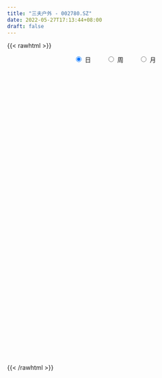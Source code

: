 ```yaml
---
title: "三夫户外 - 002780.SZ"
date: 2022-05-27T17:13:44+08:00
draft: false
---
```

{{< rawhtml >}}
    <div style="text-align: center">
        <label style="padding: 1rem;"><input style="margin-right: .5rem" type="radio" name="period" value="D" checked onclick="period_change(this)">日</label>
        <label style="padding: 1rem;"><input style="margin-right: .5rem" type="radio" name="period" value="W" onclick="period_change(this)">周</label>
        <label style="padding: 1rem;"><input style="margin-right: .5rem" type="radio" name="period" value="M" onclick="period_change(this)">月</label>
    </div>
    <div id="chart" style="height: 700px;"></div> 
    <script type="text/javascript">
        const D_v = [9469.95,9799.55,11699.5,9084.31,17911.01,12041.1,13430.17,29632.9,13473.42,10932.84,16623.74,9015.92,32933.67,11351.5,12398.5,18726.4,11225.35,15704.42,19029.11,15638.75,9472.5,14998.2,24647.56,32161.83,16854.91,13383.85,12501.86,10781.95,11890.16,16850.75,29464.16,17040.68,9617.0,17819.6,11114.58,33837.2,19314.57,22670.4,14460.16,20540.55,13591.05,22588.36,13301.13,22530.55,17539.3,27494.61,20419.2,23878.01,19581.8,32737.07,27697.85,14313.64,15007.03,22601.45,33656.9,70595.87,95148.41,51316.96,49702.86,37641.48,30788.14,25912.65,17478.88,51324.69,36415.6,13389.21,32993.21,18368.3,47854.55,35213.43,68372.88,90959.68,51908.86,50299.72,38666.33,61300.03,37133.73,57716.43,32175.07,33689.6,31570.5,23565.35,31406.75,19272.36,37812.94,32500.33,31123.99,24169.5,21687.4,21222.62,24106.8,36447.9,23007.25,22983.73,24337.68,36252.35,18345.3,12760.2,9931.65,14476.0,25550.66,17736.0,35703.9,15835.23,14793.0,12726.63,9769.0,9875.6,13653.25,10540.45,16001.55,10115.76,15347.47,8232.0,19710.5,9560.55,14682.66,20027.45,15686.3,14656.92,14793.9,18549.33,15294.93,19392.55,54712.56,27180.6,17669.55,54189.82,30351.46,70970.49,34814.19,41166.73,30358.94,20706.9,23462.91,26050.33,19202.33,31108.74,13459.24,18421.66,29649.13,16364.05,22017.65,36071.05,33814.65,38272.0,23340.52,20423.53,19324.55,31055.57,19119.91,40104.44,46146.1,30608.9,35586.21,73468.57,79708.22,52204.94,103275.45,134556.79,61571.52,46334.3,45635.4,42305.15,58007.19,58767.9,82671.0,46665.69,44159.15,28297.48,22381.0,33058.73,26676.0,31786.15,58063.38,77644.16,37314.79,26100.55,30695.29,55347.61,19739.89,23084.3,18015.65,30055.42,22446.39,25522.41,24614.9,18289.72,43638.9,21995.7,36873.96,24065.52,14887.86,13034.29,13449.3,12108.0,20437.89,28060.17,18019.0,19134.33,19079.36,27405.06,29391.0,27650.31,21010.82,23400.97,17677.68,21881.2,31045.42,24480.05,21557.77,14173.0,56076.0,46841.47,24328.0,41574.99,27161.75,46874.63,58606.92,82225.76,99821.94,56864.38,47393.53,46346.48,52060.45,74138.39,69576.82,59027.87,68196.13,52849.25,37756.7,40074.05,39828.5,7182.96,64961.87,219621.84,249041.56,158543.69,107305.66,96158.54,158491.8,145969.75,100850.47,348897.63,345434.04,265754.13,203951.28,127569.7,122253.43,155078.71]
const D_histogram = [0.0,0.0031908832,0.0165035024,0.0194703294,0.0514906032,0.0667399163,0.0749932445,0.1082523492,0.1015875262,0.0898004772,0.102019558,0.0939506098,0.134001154,0.1482002946,0.1597922181,0.173883535,0.1724520014,0.1399132071,0.0682040024,0.0055415094,-0.0379676124,-0.0900787753,-0.0616815069,-0.0001255766,0.0483545047,0.0732237487,0.0601255929,0.0397342111,0.0438297362,0.0259443441,0.0002656015,-0.047459468,-0.0674639764,-0.0420879219,-0.0341749023,0.0205297774,0.0518702842,0.0782926154,0.0949633695,0.1159188542,0.1126701358,0.0654462483,0.0236184444,0.0294313106,0.0041058453,-0.0489909278,-0.1031974284,-0.1862933379,-0.2265563998,-0.2130949264,-0.2599919072,-0.2421138507,-0.2497536203,-0.2851812734,-0.2078833439,-0.0367060614,-0.0076679226,-0.0219995247,0.0330134832,0.0730098645,0.1089891541,0.1064927446,0.0835977195,-0.0104235311,-0.1070585702,-0.15726427,-0.1364498817,-0.1082776741,-0.000780755,0.0780498332,0.2450071579,0.3698216378,0.474237629,0.4648635579,0.391258086,0.2503660787,0.1309130522,0.0512827637,0.0044991232,-0.0454198955,-0.0939455733,-0.1382018382,-0.1982069704,-0.2242807373,-0.274434042,-0.3000492562,-0.3267649284,-0.3475578669,-0.3602036892,-0.3496665723,-0.3077616579,-0.3191670729,-0.3320285541,-0.349477102,-0.2838502076,-0.1632029637,-0.0740111902,-0.0281872888,0.013643616,0.0539387292,0.026580124,0.0303050406,0.0551626988,0.0478029555,0.0230795331,0.0008416887,-0.0129308276,-0.0149024004,-0.0329525874,-0.023044967,0.0109391587,0.0384240592,0.0379708087,0.0327072163,0.0163336782,0.0187066306,0.0339388429,0.0780531447,0.118634438,0.1335437507,0.1568034847,0.1837204006,0.1683419672,0.1683575872,0.22167155,0.2246815847,0.2229338014,0.2611834319,0.2785062564,0.3335001854,0.3006107941,0.2085713905,0.1233743379,0.0740925091,0.0076165516,-0.0093712119,-0.0435684498,-0.0828312159,-0.0962185301,-0.1116118248,-0.08189056,-0.0584489412,-0.0515260938,-0.0169117626,-0.0184092488,-0.0698620588,-0.1127551818,-0.1490540919,-0.168128301,-0.1571543554,-0.1543673131,-0.0907737365,-0.0317615424,0.0181671208,0.0667635965,0.1520305356,0.2299384031,0.2482096573,0.3239429808,0.2305965541,0.1320066857,0.0669065354,-0.0007461633,-0.0702796427,-0.0957052362,-0.1015065277,-0.1799878891,-0.2127073362,-0.2617691625,-0.2981220729,-0.3226477676,-0.3728390507,-0.3635221817,-0.3727261651,-0.2747821522,-0.2296979254,-0.1972488678,-0.1669508095,-0.1570776615,-0.1474024737,-0.1265354134,-0.1141370528,-0.0946729775,-0.1009409346,-0.0940606408,-0.0637693321,-0.0591758048,-0.0465443635,-0.0517671728,-0.0505581351,-0.0127188792,0.0276177578,0.052026006,0.0650525501,0.0618178255,0.0503340569,0.0379962837,0.0110053396,-0.0039966259,-0.0157940081,-0.0491790957,-0.0891273351,-0.081752338,-0.0666143381,-0.0395942502,0.000567049,0.0206931485,0.0546009612,0.0499343933,0.0512152714,0.0656126674,0.0675434871,0.0869324017,0.1007329373,0.0953996848,0.1164264857,0.1232515128,0.1358526883,0.1472749716,0.1997817385,0.208461259,0.1951223566,0.1261175992,0.1027718314,0.096270287,0.1036386608,0.0788728267,0.0184917998,-0.0981032583,-0.2244511802,-0.2693668152,-0.2921826091,-0.2597177143,-0.1515942109,0.0056480869,0.1586179003,0.2641532822,0.2929799788,0.2741009603,0.2467456907,0.2621743674,0.2123917651,0.2553259863,0.3312045116,0.410235796,0.3330028145,0.1974921868,0.1086890223,0.0529304987,0.0379167996]
const D_fast = [0.0,0.003988604,0.0214270988,0.0292615081,0.0741544328,0.1060887249,0.1330903643,0.1934125563,0.2121446149,0.2228076851,0.2605316554,0.2759503597,0.3495011923,0.4007504066,0.4522903846,0.5098525852,0.551534052,0.5539735595,0.4993153554,0.4380382398,0.3850372149,0.3104063582,0.3233832498,0.384907786,0.4454764934,0.4886516746,0.490584917,0.480127088,0.4951800472,0.4837807411,0.4581683989,0.3985784624,0.3617079599,0.3765620338,0.3759313279,0.435768452,0.4800765298,0.5260720149,0.5664836113,0.6164188096,0.6413376252,0.6104752998,0.5745521069,0.5877228008,0.5634237968,0.4980792918,0.418073434,0.2884041901,0.1915020282,0.15168977,0.0397948125,-0.0028555937,-0.0729337685,-0.1796567399,-0.1543296464,0.0076711208,0.034792279,0.0149607957,0.0782271744,0.1364760218,0.1997026,0.2238293766,0.2218337814,0.125206648,0.0018069663,-0.087714801,-0.1010128831,-0.099910094,0.0073916364,0.1057346829,0.333943797,0.5512136864,0.7741890848,0.8810309032,0.9052399528,0.8269394652,0.7402147017,0.6734051042,0.6277462445,0.5664722519,0.4944601808,0.4156534563,0.3060965816,0.2239526303,0.1051908152,0.0045632869,-0.1038436175,-0.2115260227,-0.3142227672,-0.3911022934,-0.4261377934,-0.5173349768,-0.6132035964,-0.7180214199,-0.7233570773,-0.6435105744,-0.5728215984,-0.5340445192,-0.4888027104,-0.4350229149,-0.4557364891,-0.4444353124,-0.4057869795,-0.4011959838,-0.4201495231,-0.4421769452,-0.4591821684,-0.4648793413,-0.4911676752,-0.4870212966,-0.4503023812,-0.4132114659,-0.4041720142,-0.4012588025,-0.413548921,-0.406499311,-0.382782388,-0.3191548,-0.2489148972,-0.2006196468,-0.1381590416,-0.0653120256,-0.0386049672,0.0035000496,0.1122318999,0.1714123307,0.2253979978,0.3289434863,0.4158928749,0.5542618503,0.5965251575,0.5566286015,0.5022751335,0.4715164319,0.4069446123,0.3876140458,0.3425246955,0.2825541254,0.2451121787,0.2018159278,0.2110645526,0.2198939361,0.2139352601,0.2443216505,0.2382218522,0.1693035275,0.098221609,0.0246591759,-0.0364471085,-0.0647617517,-0.1005665376,-0.0596663952,-0.0085945867,0.0458758568,0.1111632315,0.2344378045,0.3698302728,0.4501539414,0.6068730101,0.5711757219,0.5055875249,0.4572140085,0.389374769,0.3022713789,0.2529194763,0.2217415529,0.0982632192,0.0123669381,-0.1021371788,-0.2130206074,-0.318208244,-0.4616092898,-0.5431729663,-0.645558491,-0.6163100161,-0.6286502707,-0.64551343,-0.6569530741,-0.6863493415,-0.7135247721,-0.7242915651,-0.7404274677,-0.7446316368,-0.7761348275,-0.792769694,-0.7784207183,-0.7886211422,-0.7876257918,-0.8057903943,-0.8172208903,-0.7825613543,-0.7353202778,-0.6979055281,-0.6686158465,-0.6563961147,-0.6552963691,-0.6581350714,-0.6823746806,-0.6983758026,-0.7141216867,-0.7598015482,-0.8220316215,-0.8350947089,-0.8366102935,-0.8194887681,-0.7791857067,-0.75388632,-0.706328267,-0.6985112367,-0.6844265407,-0.6536259779,-0.6348092864,-0.5936872714,-0.5547035015,-0.5361868327,-0.4860534104,-0.4484155051,-0.4018511575,-0.3536101313,-0.2511579298,-0.1903630946,-0.1549214079,-0.1923967654,-0.1900495753,-0.1724835481,-0.139205509,-0.1442531365,-0.2000112134,-0.3411320861,-0.523592803,-0.6358501418,-0.731711588,-0.7641761218,-0.6939511711,-0.5352968516,-0.3426725631,-0.1710988606,-0.0690271694,-0.0193809478,0.0149502053,0.0959224739,0.0992378128,0.2060035306,0.3646831839,0.5462734172,0.5522911394,0.4661535583,0.4045226494,0.3619967505,0.3564622513]
const D_slow = [0.0,0.0007977208,0.0049235964,0.0097911787,0.0226638296,0.0393488086,0.0580971198,0.0851602071,0.1105570886,0.1330072079,0.1585120974,0.1819997499,0.2155000384,0.252550112,0.2924981665,0.3359690503,0.3790820506,0.4140603524,0.431111353,0.4324967303,0.4230048272,0.4004851334,0.3850647567,0.3850333626,0.3971219887,0.4154279259,0.4304593241,0.4403928769,0.451350311,0.457836397,0.4579027974,0.4460379304,0.4291719363,0.4186499558,0.4101062302,0.4152386746,0.4282062456,0.4477793995,0.4715202418,0.5004999554,0.5286674893,0.5450290514,0.5509336625,0.5582914902,0.5593179515,0.5470702196,0.5212708625,0.474697528,0.418058428,0.3647846964,0.2997867196,0.239258257,0.1768198519,0.1055245335,0.0535536975,0.0443771822,0.0424602015,0.0369603204,0.0452136912,0.0634661573,0.0907134458,0.117336632,0.1382360619,0.1356301791,0.1088655365,0.069549469,0.0354369986,0.0083675801,0.0081723914,0.0276848497,0.0889366391,0.1813920486,0.2999514558,0.4161673453,0.5139818668,0.5765733865,0.6093016495,0.6221223404,0.6232471213,0.6118921474,0.5884057541,0.5538552945,0.5043035519,0.4482333676,0.3796248571,0.3046125431,0.222921311,0.1360318442,0.0459809219,-0.0414357211,-0.1183761356,-0.1981679038,-0.2811750423,-0.3685443178,-0.4395068697,-0.4803076107,-0.4988104082,-0.5058572304,-0.5024463264,-0.4889616441,-0.4823166131,-0.474740353,-0.4609496783,-0.4489989394,-0.4432290561,-0.4430186339,-0.4462513408,-0.4499769409,-0.4582150878,-0.4639763295,-0.4612415399,-0.4516355251,-0.4421428229,-0.4339660188,-0.4298825993,-0.4252059416,-0.4167212309,-0.3972079447,-0.3675493352,-0.3341633975,-0.2949625263,-0.2490324262,-0.2069469344,-0.1648575376,-0.1094396501,-0.0532692539,0.0024641964,0.0677600544,0.1373866185,0.2207616649,0.2959143634,0.348057211,0.3789007955,0.3974239228,0.3993280607,0.3969852577,0.3860931453,0.3653853413,0.3413307088,0.3134277526,0.2929551126,0.2783428773,0.2654613539,0.2612334132,0.256631101,0.2391655863,0.2109767908,0.1737132679,0.1316811926,0.0923926037,0.0538007755,0.0311073413,0.0231669557,0.0277087359,0.0443996351,0.082407269,0.1398918697,0.2019442841,0.2829300293,0.3405791678,0.3735808392,0.3903074731,0.3901209322,0.3725510216,0.3486247125,0.3232480806,0.2782511083,0.2250742743,0.1596319837,0.0851014654,0.0044395235,-0.0887702391,-0.1796507846,-0.2728323259,-0.3415278639,-0.3989523453,-0.4482645622,-0.4900022646,-0.52927168,-0.5661222984,-0.5977561518,-0.626290415,-0.6499586593,-0.675193893,-0.6987090532,-0.7146513862,-0.7294453374,-0.7410814283,-0.7540232215,-0.7666627552,-0.769842475,-0.7629380356,-0.7499315341,-0.7336683966,-0.7182139402,-0.705630426,-0.6961313551,-0.6933800202,-0.6943791767,-0.6983276787,-0.7106224526,-0.7329042864,-0.7533423709,-0.7699959554,-0.7798945179,-0.7797527557,-0.7745794686,-0.7609292283,-0.7484456299,-0.7356418121,-0.7192386452,-0.7023527735,-0.6806196731,-0.6554364387,-0.6315865175,-0.6024798961,-0.5716670179,-0.5377038458,-0.5008851029,-0.4509396683,-0.3988243536,-0.3500437644,-0.3185143646,-0.2928214068,-0.268753835,-0.2428441698,-0.2231259632,-0.2185030132,-0.2430288278,-0.2991416228,-0.3664833266,-0.4395289789,-0.5044584075,-0.5423569602,-0.5409449385,-0.5012904634,-0.4352521429,-0.3620071482,-0.2934819081,-0.2317954854,-0.1662518935,-0.1131539523,-0.0493224557,0.0334786722,0.1360376212,0.2192883248,0.2686613715,0.2958336271,0.3090662518,0.3185454517]
const D_data = [['2021-05-18', 14.9, 15.14, 14.77, 15.38],['2021-05-19', 15.09, 15.19, 14.99, 15.3],['2021-05-20', 15.36, 15.37, 15.1, 15.55],['2021-05-21', 15.4, 15.3, 15.3, 15.65],['2021-05-24', 15.55, 15.79, 15.52, 16.83],['2021-05-25', 15.99, 15.76, 15.39, 15.99],['2021-05-26', 15.82, 15.8, 15.61, 15.91],['2021-05-27', 15.8, 16.31, 15.66, 16.66],['2021-05-28', 16.15, 15.98, 15.91, 16.31],['2021-05-31', 15.98, 15.96, 15.7, 16.08],['2021-06-01', 15.9, 16.36, 15.9, 16.5],['2021-06-02', 16.36, 16.22, 16.17, 16.54],['2021-06-03', 16.48, 17.03, 16.19, 17.33],['2021-06-04', 16.98, 17.0, 16.92, 17.25],['2021-06-07', 16.98, 17.2, 16.81, 17.26],['2021-06-08', 17.09, 17.48, 16.99, 17.66],['2021-06-09', 17.5, 17.51, 17.33, 17.65],['2021-06-10', 17.6, 17.21, 17.03, 17.66],['2021-06-11', 16.98, 16.58, 16.5, 17.18],['2021-06-15', 16.66, 16.42, 16.3, 16.71],['2021-06-16', 16.34, 16.42, 16.25, 16.74],['2021-06-17', 16.49, 16.06, 15.98, 16.52],['2021-06-18', 16.07, 17.0, 16.0, 17.34],['2021-06-21', 17.0, 17.69, 16.98, 18.17],['2021-06-22', 17.8, 17.9, 17.62, 18.06],['2021-06-23', 17.98, 17.91, 17.63, 18.08],['2021-06-24', 17.99, 17.58, 17.52, 18.0],['2021-06-25', 17.83, 17.5, 17.3, 17.85],['2021-06-28', 17.68, 17.86, 17.29, 17.88],['2021-06-29', 17.8, 17.64, 17.21, 17.98],['2021-06-30', 17.8, 17.5, 17.41, 18.47],['2021-07-01', 17.17, 17.07, 17.02, 17.6],['2021-07-02', 17.08, 17.25, 16.91, 17.35],['2021-07-05', 17.44, 17.85, 17.06, 18.0],['2021-07-06', 17.86, 17.75, 17.39, 17.98],['2021-07-07', 17.75, 18.56, 17.57, 18.77],['2021-07-08', 18.75, 18.59, 18.41, 18.9],['2021-07-09', 18.59, 18.8, 18.52, 19.25],['2021-07-12', 18.85, 18.93, 18.7, 19.16],['2021-07-13', 18.94, 19.24, 18.77, 19.43],['2021-07-14', 19.25, 19.15, 19.02, 19.41],['2021-07-15', 19.05, 18.61, 18.43, 19.05],['2021-07-16', 18.62, 18.55, 18.27, 18.82],['2021-07-19', 18.69, 19.15, 18.35, 19.41],['2021-07-20', 19.14, 18.8, 18.6, 19.6],['2021-07-21', 18.6, 18.3, 18.01, 18.6],['2021-07-22', 18.3, 18.01, 17.9, 18.86],['2021-07-23', 18.07, 17.23, 17.22, 18.17],['2021-07-26', 17.01, 17.33, 17.01, 17.58],['2021-07-27', 17.34, 17.81, 17.34, 18.55],['2021-07-28', 17.8, 16.82, 16.71, 17.81],['2021-07-29', 17.07, 17.39, 17.01, 17.63],['2021-07-30', 17.45, 16.93, 16.82, 17.61],['2021-08-02', 16.9, 16.27, 16.21, 16.9],['2021-08-03', 16.38, 17.61, 16.38, 17.8],['2021-08-04', 19.37, 19.37, 19.05, 19.37],['2021-08-05', 19.45, 18.12, 18.05, 19.93],['2021-08-06', 18.39, 17.61, 17.25, 18.5],['2021-08-09', 17.28, 18.6, 17.28, 19.01],['2021-08-10', 18.6, 18.72, 18.4, 19.0],['2021-08-11', 18.8, 18.96, 18.51, 19.16],['2021-08-12', 19.0, 18.67, 18.63, 19.45],['2021-08-13', 18.5, 18.44, 18.26, 18.86],['2021-08-16', 17.0, 17.28, 16.8, 17.79],['2021-08-17', 17.27, 16.7, 16.53, 17.34],['2021-08-18', 16.63, 16.79, 16.4, 16.86],['2021-08-19', 16.78, 17.49, 16.73, 17.96],['2021-08-20', 17.49, 17.62, 17.26, 17.72],['2021-08-23', 17.66, 18.94, 17.27, 18.98],['2021-08-24', 18.94, 19.12, 18.65, 19.28],['2021-08-25', 19.13, 21.03, 19.0, 21.03],['2021-08-26', 21.22, 21.56, 21.1, 22.65],['2021-08-27', 21.7, 22.3, 21.7, 22.63],['2021-08-30', 22.19, 21.56, 21.2, 22.26],['2021-08-31', 21.11, 20.94, 20.65, 21.82],['2021-09-01', 20.95, 19.85, 19.42, 21.07],['2021-09-02', 20.22, 19.65, 19.23, 20.23],['2021-09-03', 19.72, 19.77, 19.38, 20.62],['2021-09-06', 19.7, 19.95, 19.42, 20.2],['2021-09-07', 19.97, 19.72, 19.65, 20.59],['2021-09-08', 19.72, 19.5, 19.28, 19.91],['2021-09-09', 19.6, 19.29, 19.01, 19.61],['2021-09-10', 19.22, 18.75, 18.68, 19.48],['2021-09-13', 18.75, 18.84, 18.55, 18.98],['2021-09-14', 18.79, 18.19, 18.02, 18.8],['2021-09-15', 18.16, 18.11, 17.77, 18.57],['2021-09-16', 18.25, 17.74, 17.7, 18.75],['2021-09-17', 17.73, 17.44, 17.15, 17.97],['2021-09-22', 17.39, 17.18, 16.97, 17.43],['2021-09-23', 17.19, 17.18, 17.17, 17.7],['2021-09-24', 17.36, 17.44, 16.95, 17.59],['2021-09-27', 17.44, 16.58, 16.52, 17.7],['2021-09-28', 16.59, 16.2, 16.03, 16.72],['2021-09-29', 16.06, 15.74, 15.67, 16.29],['2021-09-30', 16.02, 16.6, 15.87, 16.66],['2021-10-08', 16.66, 17.55, 16.62, 17.8],['2021-10-11', 17.73, 17.56, 17.2, 17.74],['2021-10-12', 17.56, 17.27, 17.05, 17.65],['2021-10-13', 17.27, 17.38, 17.18, 17.58],['2021-10-14', 17.38, 17.54, 17.1, 17.67],['2021-10-15', 17.03, 16.69, 16.52, 17.4],['2021-10-18', 16.77, 16.97, 16.47, 17.07],['2021-10-19', 17.19, 17.28, 17.0, 18.35],['2021-10-20', 17.43, 16.9, 16.85, 17.43],['2021-10-21', 16.9, 16.56, 16.52, 16.99],['2021-10-22', 16.5, 16.41, 16.2, 16.58],['2021-10-25', 16.45, 16.35, 16.22, 16.56],['2021-10-26', 16.3, 16.38, 16.26, 16.68],['2021-10-27', 16.5, 16.04, 15.99, 16.5],['2021-10-28', 16.01, 16.28, 16.0, 16.43],['2021-10-29', 16.28, 16.63, 16.2, 16.72],['2021-11-01', 16.46, 16.67, 16.35, 16.76],['2021-11-02', 16.6, 16.36, 16.27, 16.96],['2021-11-03', 16.34, 16.25, 16.22, 16.53],['2021-11-04', 16.28, 16.01, 15.94, 16.29],['2021-11-05', 16.07, 16.16, 15.96, 16.28],['2021-11-08', 16.16, 16.33, 16.1, 16.75],['2021-11-09', 16.2, 16.84, 16.2, 16.9],['2021-11-10', 16.9, 17.05, 16.7, 17.28],['2021-11-11', 17.11, 16.93, 16.8, 17.39],['2021-11-12', 17.38, 17.21, 17.06, 17.5],['2021-11-15', 17.4, 17.49, 17.06, 17.6],['2021-11-16', 17.49, 17.1, 17.07, 17.49],['2021-11-17', 17.09, 17.36, 17.01, 17.42],['2021-11-18', 17.37, 18.31, 17.29, 18.67],['2021-11-19', 18.3, 18.0, 17.93, 18.43],['2021-11-22', 18.07, 18.12, 17.8, 18.19],['2021-11-23', 18.7, 18.92, 18.36, 19.44],['2021-11-24', 18.72, 19.04, 18.68, 19.3],['2021-11-25', 19.46, 19.98, 19.04, 20.94],['2021-11-26', 19.76, 19.23, 19.2, 19.76],['2021-11-29', 18.8, 18.4, 18.4, 19.08],['2021-11-30', 18.42, 18.19, 18.05, 18.68],['2021-12-01', 18.1, 18.41, 18.01, 18.51],['2021-12-02', 18.34, 17.97, 17.95, 18.73],['2021-12-03', 18.13, 18.42, 18.13, 18.83],['2021-12-06', 18.16, 18.1, 17.93, 18.55],['2021-12-07', 18.21, 17.84, 17.6, 18.55],['2021-12-08', 17.99, 18.0, 17.66, 18.01],['2021-12-09', 18.2, 17.86, 17.82, 18.2],['2021-12-10', 17.88, 18.43, 17.7, 18.6],['2021-12-13', 18.43, 18.48, 18.25, 18.66],['2021-12-14', 18.35, 18.35, 18.12, 18.57],['2021-12-15', 18.24, 18.82, 18.08, 18.98],['2021-12-16', 18.83, 18.48, 18.43, 18.98],['2021-12-17', 18.5, 17.71, 17.68, 18.54],['2021-12-20', 17.54, 17.52, 17.4, 17.89],['2021-12-21', 17.53, 17.31, 17.22, 17.69],['2021-12-22', 17.31, 17.27, 17.17, 17.52],['2021-12-23', 17.31, 17.51, 17.24, 17.86],['2021-12-24', 17.6, 17.33, 17.13, 17.63],['2021-12-27', 17.46, 18.18, 17.2, 18.2],['2021-12-28', 18.6, 18.41, 18.0, 18.99],['2021-12-29', 18.33, 18.59, 18.18, 18.86],['2021-12-30', 18.59, 18.88, 18.47, 19.05],['2021-12-31', 19.0, 19.8, 18.85, 20.2],['2022-01-04', 19.82, 20.32, 19.7, 20.65],['2022-01-05', 20.32, 20.05, 19.66, 20.57],['2022-01-06', 19.87, 21.29, 19.8, 22.0],['2022-01-07', 21.0, 19.39, 19.16, 21.91],['2022-01-10', 19.0, 19.0, 18.73, 19.69],['2022-01-11', 19.02, 19.11, 18.79, 19.58],['2022-01-12', 19.11, 18.8, 18.67, 19.34],['2022-01-13', 18.71, 18.43, 18.37, 18.84],['2022-01-14', 18.35, 18.71, 18.23, 19.51],['2022-01-17', 18.96, 18.84, 18.68, 19.56],['2022-01-18', 18.66, 17.63, 17.37, 18.81],['2022-01-19', 17.5, 17.78, 17.5, 18.2],['2022-01-20', 17.95, 17.19, 17.13, 18.15],['2022-01-21', 17.3, 16.91, 16.9, 17.42],['2022-01-24', 16.88, 16.65, 16.61, 17.01],['2022-01-25', 16.62, 15.84, 15.84, 16.7],['2022-01-26', 15.89, 16.16, 15.89, 16.43],['2022-01-27', 16.11, 15.6, 15.52, 16.29],['2022-01-28', 15.95, 16.88, 15.95, 17.05],['2022-02-07', 17.55, 16.35, 15.72, 17.99],['2022-02-08', 16.25, 16.17, 15.85, 16.34],['2022-02-09', 16.17, 16.1, 15.88, 16.28],['2022-02-10', 16.1, 15.75, 15.6, 16.19],['2022-02-11', 15.61, 15.6, 14.89, 16.17],['2022-02-14', 15.52, 15.63, 15.35, 15.75],['2022-02-15', 15.68, 15.43, 15.17, 15.72],['2022-02-16', 15.45, 15.43, 15.28, 15.56],['2022-02-17', 15.37, 14.97, 14.93, 15.45],['2022-02-18', 14.85, 14.96, 14.7, 14.97],['2022-02-21', 14.85, 15.19, 14.85, 15.25],['2022-02-22', 15.28, 14.81, 14.66, 15.3],['2022-02-23', 14.79, 14.81, 14.71, 14.93],['2022-02-24', 14.7, 14.46, 14.0, 14.79],['2022-02-25', 14.5, 14.38, 14.31, 14.78],['2022-02-28', 14.4, 14.81, 14.02, 14.99],['2022-03-01', 14.97, 14.95, 14.79, 15.12],['2022-03-02', 14.95, 14.85, 14.75, 14.97],['2022-03-03', 15.0, 14.75, 14.7, 15.02],['2022-03-04', 14.71, 14.52, 14.46, 14.83],['2022-03-07', 14.47, 14.32, 14.19, 14.57],['2022-03-08', 14.36, 14.18, 13.6, 14.36],['2022-03-09', 14.17, 13.81, 13.31, 14.17],['2022-03-10', 14.1, 13.75, 13.68, 14.14],['2022-03-11', 13.72, 13.61, 13.3, 13.72],['2022-03-14', 13.6, 13.09, 13.04, 13.6],['2022-03-15', 13.04, 12.65, 12.34, 13.27],['2022-03-16', 12.71, 12.98, 12.6, 13.1],['2022-03-17', 13.12, 12.97, 12.9, 13.5],['2022-03-18', 12.73, 13.08, 12.73, 13.22],['2022-03-21', 13.1, 13.3, 13.02, 13.43],['2022-03-22', 13.32, 13.11, 13.04, 13.4],['2022-03-23', 13.11, 13.35, 13.03, 13.45],['2022-03-24', 13.13, 12.88, 12.5, 13.18],['2022-03-25', 12.85, 12.88, 12.7, 13.19],['2022-03-28', 12.89, 13.03, 12.53, 13.16],['2022-03-29', 12.98, 12.87, 12.77, 13.1],['2022-03-30', 13.02, 13.11, 12.76, 13.98],['2022-03-31', 12.98, 13.11, 12.86, 13.51],['2022-04-01', 12.96, 12.88, 12.7, 12.96],['2022-04-06', 12.88, 13.25, 12.85, 13.4],['2022-04-07', 13.28, 13.16, 13.1, 13.5],['2022-04-08', 13.05, 13.31, 12.6, 13.32],['2022-04-11', 13.1, 13.4, 13.0, 14.03],['2022-04-12', 13.12, 14.16, 13.09, 14.33],['2022-04-13', 14.05, 13.88, 13.62, 14.73],['2022-04-14', 13.89, 13.7, 13.4, 13.97],['2022-04-15', 13.56, 12.86, 12.86, 13.71],['2022-04-18', 12.64, 13.23, 11.57, 13.28],['2022-04-19', 13.23, 13.4, 12.95, 13.72],['2022-04-20', 13.35, 13.62, 13.33, 14.19],['2022-04-21', 13.38, 13.21, 13.09, 13.97],['2022-04-22', 13.06, 12.54, 12.47, 13.21],['2022-04-25', 12.21, 11.29, 11.29, 12.35],['2022-04-26', 11.3, 10.34, 10.21, 11.38],['2022-04-27', 10.22, 10.65, 10.09, 10.74],['2022-04-28', 10.6, 10.46, 10.43, 11.0],['2022-04-29', 10.6, 10.89, 10.51, 10.98],['2022-05-05', 11.98, 11.98, 11.98, 11.98],['2022-05-06', 12.5, 13.18, 12.04, 13.18],['2022-05-09', 13.84, 13.96, 13.38, 14.5],['2022-05-10', 13.68, 14.17, 13.45, 14.76],['2022-05-11', 13.94, 13.74, 13.66, 14.2],['2022-05-12', 13.74, 13.35, 13.15, 13.74],['2022-05-13', 13.35, 13.29, 12.86, 13.57],['2022-05-16', 13.35, 13.97, 13.05, 14.09],['2022-05-17', 13.69, 13.23, 12.92, 13.95],['2022-05-18', 13.3, 14.55, 13.13, 14.55],['2022-05-19', 14.77, 15.52, 14.59, 16.01],['2022-05-20', 15.11, 16.29, 14.62, 17.07],['2022-05-23', 15.8, 14.66, 14.66, 15.82],['2022-05-24', 14.53, 13.6, 13.55, 14.9],['2022-05-25', 13.6, 13.74, 13.41, 13.91],['2022-05-26', 13.62, 13.87, 13.27, 14.13],['2022-05-27', 13.76, 14.27, 13.76, 14.73]]
const W_v = [60018.67,124094.53,82414.92,65665.62,47591.99,160281.33,82247.48,120867.47,146198.5,93614.04,114621.74,155098.83,84219.89,64339.85,33359.92,44155.05,37158.94,43610.79,40833.92,17697.66,38432.35,39429.36,30930.13,16545.4,14694.58,14233.92,16003.83,24101.11,33600.81,112948.89,55966.54,26232.69,73649.66,35753.95,88754.18,87692.24,109177.43,72430.47,52739.48,38052.09,28116.36,13309.12,109283.1,104182.02,144101.32,615007.33,413889.5699999999,530259.16,179466.04,196350.63,177713.27,160680.9,118606.72,117285.48,94722.77,96385.6,77361.05,67341.72,61838.89,66593.78,59535.49,100102.26,233624.12,115131.23,76447.44,88799.57,93708.72,98163.29,150383.38,272572.78,97049.09,72944.04,52304.79,46136.69,99823.96,36698.93,88751.23,67124.78,44279.02,104443.25,147398.0,175377.93,140357.8,201138.84,156284.75,138771.27,243427.6,80403.03,135715.84,258097.88,113381.41,49005.8,108874.29,92642.27,109279.5,168060.07,92160.57,92908.65,72538.19,64793.63,54859.52,45148.74,89080.06,50143.72,65237.76,77477.39,99810.21,96611.56,141866.56,80127.5,56776.92,65640.66,133468.39,20195.51,56945.66,98321.22,98061.48,117240.86,47908.47,51100.74,79939.41,59916.99,65225.53,108414.71,211425.76,208770.81,294265.18,202360.34,168472.56,136601.53,261232.12,236418.07,248333.84,288976.57,320960.69,216102.36,240468.46,141946.91,152775.35,233767.0,189854.91,222584.87,153195.24,68082.48,121248.06,305389.18,85654.75,205640.27,152339.37,413023.86,314445.18,318246.27,336468.38,451302.33,193743.17,176860.8,189843.41,368631.22,392035.38,267449.71,225848.39,367499.8,275509.51,146663.52,114035.63,48410.0,138321.69,80746.87,215861.35,142893.62,102066.52,118922.66,68955.63,70592.37,71474.76,88832.03,99791.4,148026.5,138414.9,93327.99,118257.93,70308.37,111591.67,48574.62,49984.08,91414.05,55282.6,66056.11,51278.59,77880.84,48753.48,45533.2,150707.43,58720.48,59254.8,20105.73,70775.68,54990.76,86488.6,80857.67,77083.78,64757.01,85684.4,84862.75,104756.35,84481.25,111861.67,109337.39,273319.59,161524.01,152491.01,294309.4,245116.24,152407.27,144879.12,67016.82,106776.56,36252.35,81063.81,96794.76,59839.85,62966.28,79847.23,135129.97,207995.51,141745.81,111841.1,146539.4,113264.08,225914.22,369745.4,253853.56,260561.22,171965.26,227102.4,113341.65,134061.63,102310.93,97759.39,124536.55,118485.32,162976.24,115611.37,344912.53,301150.01,238704.63,72144.83,830671.2900000002,1099643.6899999999,874607.25]
const W_histogram = [0.0,0.0299304843,-0.0113400534,-0.0199672148,-0.1018567799,0.0697733263,0.1148818231,0.180126115,0.2703572989,0.2820884732,0.3704459536,0.4061583429,0.4360128554,0.3016308261,0.1913766757,-0.0318793312,-0.1365565189,-0.2406034908,-0.2734842106,-0.2765792662,-0.254328628,-0.2589811698,-0.3184247883,-0.3470269665,-0.3201527386,-0.3087532523,-0.3334376152,-0.3075343554,-0.4596218522,-0.6607582919,-0.7093394335,-0.7140746203,-0.6354752851,-0.542644875,-0.472495511,-0.4221046143,-0.1899912435,-0.0917421142,-0.0101982937,0.0016637729,0.0266354153,0.0486389669,0.1180614458,0.1774760081,0.2236652985,0.4671775092,0.5349537534,0.4814281215,0.2245293739,0.0906130422,-0.0590196952,-0.0971717237,-0.1250548898,-0.1079513781,-0.1688050016,-0.212136514,-0.2240657659,-0.2446157353,-0.268449197,-0.2463456594,-0.2181342265,-0.1115097053,-0.0248584149,-0.0558074885,-0.1120977905,-0.0932329085,-0.0353968215,0.041457495,0.1879416835,0.2384457849,0.264867461,0.2457369253,0.201446292,0.1849532914,0.17504339,0.1674209795,0.1720418839,0.1640719939,0.1516940514,0.1972087226,0.2879546702,0.3687584859,0.4313812587,0.5460658165,0.6390085629,0.6698054635,0.7267114426,0.7408742824,0.8087465629,1.0295175036,1.0691909683,1.0134053184,0.9788828209,0.8429305833,0.7333596388,0.651326991,0.5089603386,0.3414623391,0.2025908266,0.0935853833,-0.0033249971,-0.0441706343,-0.1752694347,-0.2663205497,-0.356884805,-0.4415829656,-0.5388559029,-0.4743098775,-0.5531485449,-0.5754273322,-0.5840267887,-0.5803558626,-0.5219150683,-0.5127062042,-0.457726123,-0.3503693604,-0.2807453586,-0.2467159229,-0.2483433917,-0.3003865265,-0.3410494439,-0.3684796402,-0.352791039,-0.3528525857,-0.3530440984,-0.320593541,-0.1531440092,0.0177391926,0.0956222951,0.0241220108,-0.0313783803,0.066529452,0.195956035,0.391513419,0.3908238219,0.1552330673,0.038401369,-0.067518721,-0.0587849691,0.0406330339,0.169887896,0.1173134397,0.0604742233,0.0561341948,0.0739502077,0.0279695091,-0.0090642015,-0.0008756644,-0.0190149736,0.1036914411,-0.018099842,-0.1826889998,-0.2067908093,-0.285331016,-0.3689739087,-0.3050851278,-0.3000753134,-0.0737250232,-0.0387905753,0.0039750786,0.0634381606,0.1422304817,0.152102203,0.0891937154,-0.0309155836,-0.0305389422,-0.0228790876,-0.0422743075,0.0073634501,0.0670183858,0.0396890301,0.0568228219,0.0350653671,-0.0106459036,-0.0715031441,-0.074682714,-0.0445650252,0.0515323885,-0.0120906503,-0.0307853789,0.0167445066,-0.0199151532,-0.0295184885,0.007763383,0.0622490958,0.0345368277,0.0013508289,-0.020127703,-0.0650052379,-0.1411933993,-0.1899329022,-0.2669816416,-0.3749954804,-0.4422938516,-0.4667730546,-0.4256908538,-0.3427848666,-0.2614800454,-0.1465543728,0.0054516372,0.0808206167,0.1576266549,0.2360532642,0.2629831027,0.3704964595,0.4071657453,0.3282961619,0.2454892913,0.2265372691,0.2576580505,0.2126456922,0.4727866676,0.4493518882,0.3447463181,0.1754551964,0.0576961864,-0.0753287114,-0.0965432794,-0.1618551259,-0.2139993918,-0.2227604049,-0.2473968407,-0.183125485,-0.082672871,0.0634597628,0.1002305622,0.118629935,0.0776926517,0.0232312305,0.1449754925,0.1866547275,0.158309667,0.0157240266,-0.0780693946,-0.2159581358,-0.3329210965,-0.4260489373,-0.4524357018,-0.5015845694,-0.5370298924,-0.539744168,-0.5078072514,-0.4272268339,-0.3755675789,-0.3355913209,-0.389145973,-0.2461880264,-0.1261152766,0.158039554,0.2094171116]
const W_fast = [0.0,0.0374131054,-0.0066924457,-0.0203114108,-0.1276651709,0.061408267,0.1352372195,0.2455130402,0.4033335488,0.4855868413,0.6665558102,0.8038077852,0.9426655116,0.8836911888,0.8212812073,0.5900553676,0.4512390502,0.2870412055,0.1857894332,0.113549561,0.0722180422,0.0028202079,-0.1362296077,-0.2515885275,-0.3047524842,-0.370541311,-0.4785850777,-0.5295654068,-0.7965583666,-1.1628843793,-1.3888003793,-1.5720542211,-1.6523237072,-1.6951545158,-1.7431290296,-1.7982642864,-1.6136487266,-1.5383351258,-1.4593408788,-1.4470628689,-1.4154323727,-1.3812690794,-1.282331239,-1.1785476747,-1.0764420596,-0.7161354717,-0.5146207891,-0.4477893907,-0.6485557948,-0.759818866,-0.9242065272,-0.9866514866,-1.0457983751,-1.055682708,-1.1587375818,-1.2551032228,-1.3230489161,-1.4047528193,-1.4956985803,-1.5351814576,-1.5615035813,-1.4827564865,-1.4023197998,-1.4472207455,-1.5315354951,-1.5359788402,-1.4869919586,-1.3997732684,-1.206303659,-1.0961881114,-1.00354957,-0.9612458743,-0.9551749347,-0.9254296124,-0.8915786663,-0.857345832,-0.8097144566,-0.7766663482,-0.7511207778,-0.656303926,-0.4935693108,-0.3205758737,-0.1501077862,0.1010932258,0.3537881129,0.5520363793,0.7906202191,0.9900016295,1.2600605507,1.7382108673,2.0451820741,2.2427477538,2.4529459615,2.5277263697,2.6014953349,2.6822944349,2.6671678672,2.5850354524,2.4968116465,2.4112025491,2.3134609195,2.2615726237,2.0866564646,1.9290252122,1.7492397555,1.5541458536,1.3221589406,1.2681274966,1.051001693,0.8848660726,0.730259919,0.5888418794,0.5168039067,0.3978362197,0.3383847702,0.3581491927,0.3575868548,0.3299373097,0.2662239931,0.1390842266,0.0131589482,-0.1063911582,-0.1789003166,-0.2671750098,-0.3556275471,-0.4033253749,-0.2741618454,-0.0988438455,0.0029448308,-0.0625249508,-0.125869937,-0.0113297417,0.16708585,0.4605215888,0.5575379472,0.3607554594,0.2535241033,0.1307243331,0.1247618427,0.2343381042,0.4060649403,0.3828188439,0.3410981833,0.3507917035,0.3870952683,0.3481069471,0.308807186,0.316776807,0.2938837544,0.4425130294,0.3161967859,0.1059353781,0.0301358663,-0.1197370944,-0.2956234643,-0.3080059653,-0.3780149793,-0.170095945,-0.1448591409,-0.1010997173,-0.0257770952,0.0885728463,0.1364701185,0.0958600597,-0.0319781352,-0.0392362294,-0.0372961467,-0.0672599435,-0.0157813234,0.0606282089,0.0432211107,0.074560608,0.0615694949,0.0131967483,-0.0655362782,-0.0873865266,-0.0684100941,0.0405704167,-0.0260752846,-0.052466358,-0.0007503458,-0.0423887939,-0.0593717513,-0.0201490341,0.0498989526,0.0308208915,-0.0020274001,-0.0285378577,-0.0896667022,-0.2011532133,-0.2973759418,-0.4411700916,-0.6429328005,-0.8208046346,-0.9619771013,-1.027317614,-1.0301078434,-1.0141730335,-0.9358859541,-0.7825170349,-0.6869429012,-0.5707301993,-0.4332902739,-0.3406146597,-0.140477188,-0.0020164659,0.0011879912,-0.0202465566,0.0174357385,0.1129710326,0.1211200973,0.4994577395,0.5883609323,0.5699419416,0.4445146191,0.3411796557,0.18932258,0.1439721921,0.0381965641,-0.0674475497,-0.131898664,-0.21838431,-0.1998943255,-0.1201099293,0.0418876452,0.1037160851,0.1517729417,0.1302588214,0.0816052078,0.2395933429,0.3279362597,0.3391686161,0.2005139823,0.0872032124,-0.1046750627,-0.3048682975,-0.5045083727,-0.6440040626,-0.8185490725,-0.9882518687,-1.1259021862,-1.2209170825,-1.2471433735,-1.2893760131,-1.3332975854,-1.4841387308,-1.4027277908,-1.3141838601,-0.9905191411,-0.8867873055]
const W_slow = [0.0,0.0074826211,0.0046476077,-0.000344196,-0.025808391,-0.0083650594,0.0203553964,0.0653869251,0.1329762499,0.2034983682,0.2961098566,0.3976494423,0.5066526561,0.5820603627,0.6299045316,0.6219346988,0.5877955691,0.5276446964,0.4592736437,0.3901288272,0.3265466702,0.2618013777,0.1821951806,0.095438439,0.0154002544,-0.0617880587,-0.1451474625,-0.2220310514,-0.3369365144,-0.5021260874,-0.6794609458,-0.8579796008,-1.0168484221,-1.1525096409,-1.2706335186,-1.3761596722,-1.4236574831,-1.4465930116,-1.449142585,-1.4487266418,-1.442067788,-1.4299080463,-1.4003926848,-1.3560236828,-1.3001073582,-1.1833129809,-1.0495745425,-0.9292175121,-0.8730851687,-0.8504319081,-0.865186832,-0.8894797629,-0.9207434853,-0.9477313299,-0.9899325802,-1.0429667088,-1.0989831502,-1.160137084,-1.2272493833,-1.2888357981,-1.3433693548,-1.3712467811,-1.3774613848,-1.391413257,-1.4194377046,-1.4427459317,-1.4515951371,-1.4412307634,-1.3942453425,-1.3346338963,-1.268417031,-1.2069827997,-1.1566212267,-1.1103829038,-1.0666220563,-1.0247668115,-0.9817563405,-0.940738342,-0.9028148292,-0.8535126485,-0.781523981,-0.6893343595,-0.5814890449,-0.4449725907,-0.28522045,-0.1177690841,0.0639087765,0.2491273471,0.4513139878,0.7086933637,0.9759911058,1.2293424354,1.4740631406,1.6847957865,1.8681356961,2.0309674439,2.1582075285,2.2435731133,2.29422082,2.3176171658,2.3167859165,2.305743258,2.2619258993,2.1953457619,2.1061245606,1.9957288192,1.8610148435,1.7424373741,1.6041502379,1.4602934048,1.3142867077,1.169197742,1.0387189749,0.9105424239,0.7961108931,0.708518553,0.6383322134,0.5766532327,0.5145673847,0.4394707531,0.3542083921,0.2620884821,0.1738907223,0.0856775759,-0.0025834487,-0.0827318339,-0.1210178362,-0.1165830381,-0.0926774643,-0.0866469616,-0.0944915567,-0.0778591937,-0.0288701849,0.0690081698,0.1667141253,0.2055223921,0.2151227344,0.1982430541,0.1835468118,0.1937050703,0.2361770443,0.2655054042,0.28062396,0.2946575087,0.3131450607,0.3201374379,0.3178713876,0.3176524715,0.3128987281,0.3388215883,0.3342966278,0.2886243779,0.2369266756,0.1655939216,0.0733504444,-0.0029208376,-0.0779396659,-0.0963709217,-0.1060685656,-0.1050747959,-0.0892152557,-0.0536576353,-0.0156320846,0.0066663443,-0.0010625516,-0.0086972872,-0.0144170591,-0.024985636,-0.0231447734,-0.006390177,0.0035320806,0.017737786,0.0265041278,0.0238426519,0.0059668659,-0.0127038126,-0.0238450689,-0.0109619718,-0.0139846343,-0.0216809791,-0.0174948524,-0.0224736407,-0.0298532628,-0.0279124171,-0.0123501431,-0.0037159362,-0.003378229,-0.0084101547,-0.0246614642,-0.059959814,-0.1074430396,-0.17418845,-0.2679373201,-0.378510783,-0.4952040467,-0.6016267601,-0.6873229768,-0.7526929881,-0.7893315813,-0.787968672,-0.7677635178,-0.7283568541,-0.6693435381,-0.6035977624,-0.5109736475,-0.4091822112,-0.3271081707,-0.2657358479,-0.2091015306,-0.144687018,-0.0915255949,0.026671072,0.139009044,0.2251956235,0.2690594227,0.2834834693,0.2646512914,0.2405154715,0.2000516901,0.1465518421,0.0908617409,0.0290125307,-0.0167688405,-0.0374370583,-0.0215721176,0.0034855229,0.0331430067,0.0525661696,0.0583739773,0.0946178504,0.1412815323,0.180858949,0.1847899557,0.165272607,0.1112830731,0.0280527989,-0.0784594354,-0.1915683608,-0.3169645032,-0.4512219763,-0.5861580183,-0.7131098311,-0.8199165396,-0.9138084343,-0.9977062645,-1.0949927578,-1.1565397644,-1.1880685835,-1.148558695,-1.0962044171]
const W_data = [['2017-07-14', 20.8761, 19.2998, 19.1306, 20.9068],['2017-07-21', 19.2998, 19.7688, 17.1084, 20.4378],['2017-07-28', 20.161, 18.8538, 18.5463, 20.2456],['2017-08-04', 18.7231, 19.1153, 18.231, 19.7535],['2017-08-11', 19.1306, 17.9004, 17.762, 19.3382],['2017-08-18', 17.785, 21.3067, 17.6928, 22.1525],['2017-08-25', 21.6219, 20.384, 20.0533, 21.645],['2017-09-01', 20.3763, 21.0606, 19.9995, 21.522],['2017-09-08', 21.1836, 21.991, 20.7684, 22.3985],['2017-09-15', 21.9987, 21.5297, 21.3067, 22.2294],['2017-09-22', 21.8065, 23.0598, 21.299, 23.4058],['2017-09-29', 22.8829, 23.0982, 22.4754, 25.1666],['2017-10-13', 23.4519, 23.6057, 22.6061, 24.2978],['2017-10-20', 22.3985, 21.6373, 21.0683, 23.2828],['2017-10-27', 21.6373, 21.5604, 21.3067, 22.1525],['2017-11-03', 21.5373, 19.3921, 19.3075, 21.6065],['2017-11-10', 19.3844, 20.0072, 19.2229, 20.4532],['2017-11-17', 19.7996, 19.3767, 18.8615, 20.4532],['2017-11-24', 19.369, 19.7611, 18.8384, 20.5301],['2017-12-01', 19.7688, 19.8765, 19.4459, 20.0995],['2017-12-08', 19.8765, 20.0841, 19.1306, 21.4066],['2017-12-15', 20.2148, 19.6304, 19.3382, 20.6838],['2017-12-22', 19.6381, 18.5693, 18.4771, 19.6381],['2017-12-29', 18.577, 18.4694, 18.0003, 18.8384],['2018-01-05', 18.4694, 18.9, 18.4694, 19.1076],['2018-01-12', 18.9076, 18.5539, 18.4079, 18.9845],['2018-01-19', 18.5232, 17.7927, 17.562, 18.5232],['2018-01-26', 17.6851, 18.1464, 17.5313, 19.0691],['2018-02-02', 18.1464, 15.2245, 14.7863, 18.2848],['2018-02-09', 13.7405, 13.1408, 11.7106, 15.1476],['2018-02-14', 13.0178, 13.7405, 12.5795, 13.802],['2018-02-23', 13.6867, 13.4637, 13.1946, 14.2634],['2018-03-02', 13.4637, 14.0327, 12.9639, 14.2634],['2018-03-09', 13.9251, 14.0481, 13.6098, 14.2019],['2018-03-16', 14.125, 13.6252, 13.6252, 14.8247],['2018-03-23', 13.6329, 13.1562, 12.9793, 15.1861],['2018-03-30', 13.0024, 15.7551, 12.7333, 15.8627],['2018-04-04', 15.7858, 14.6555, 14.4402, 15.7858],['2018-04-13', 14.4941, 14.6863, 14.2173, 14.8247],['2018-04-20', 14.6402, 13.8559, 13.456, 14.6863],['2018-04-27', 13.8482, 13.9251, 13.3791, 14.0712],['2018-05-04', 13.8482, 13.8405, 13.3638, 13.9943],['2018-05-11', 13.8405, 14.5479, 13.8405, 15.7628],['2018-05-18', 14.4556, 14.694, 14.2326, 15.5321],['2018-05-25', 14.7171, 14.7863, 14.6325, 15.7628],['2018-06-01', 14.6479, 18.1464, 14.6479, 20.1225],['2018-06-08', 17.4236, 17.0315, 16.2856, 18.4771],['2018-06-15', 17.0007, 15.8166, 15.8166, 19.8073],['2018-06-22', 15.2245, 12.5795, 11.9566, 15.2245],['2018-06-29', 12.9101, 13.0639, 12.1643, 13.5175],['2018-07-06', 12.9639, 11.9874, 11.4492, 13.5175],['2018-07-13', 12.0335, 12.6871, 11.9797, 13.4253],['2018-07-20', 12.7256, 12.418, 12.1566, 13.0408],['2018-07-27', 12.4795, 12.7256, 12.3796, 12.9793],['2018-08-03', 12.764, 11.38, 11.2492, 12.9024],['2018-08-10', 11.4415, 11.0186, 10.4803, 11.4415],['2018-08-17', 10.8802, 10.934, 10.611, 11.2877],['2018-08-24', 10.8033, 10.3881, 10.1881, 10.8648],['2018-08-31', 10.3496, 9.8498, 9.8037, 10.6649],['2018-09-07', 9.8652, 10.0344, 9.7268, 10.4573],['2018-09-14', 10.0651, 9.8729, 9.6115, 10.3342],['2018-09-21', 9.8191, 10.8955, 8.9425, 10.8955],['2018-09-28', 10.8879, 10.9186, 10.611, 11.8644],['2018-10-12', 10.6879, 9.3654, 8.7041, 10.7033],['2018-10-19', 9.4884, 8.5427, 7.6969, 9.5499],['2018-10-26', 8.6964, 9.0963, 8.6964, 9.4423],['2018-11-02', 9.0425, 9.5346, 8.6042, 9.6422],['2018-11-09', 9.5346, 9.9344, 9.4577, 10.0882],['2018-11-16', 9.9113, 11.3031, 9.8498, 11.3031],['2018-11-23', 11.3031, 10.611, 10.6034, 12.3027],['2018-11-30', 10.5342, 10.5342, 10.0344, 11.1877],['2018-12-07', 10.6879, 10.0113, 9.9575, 10.834],['2018-12-14', 9.9959, 9.5346, 9.4884, 10.0113],['2018-12-21', 9.6115, 9.7114, 9.2885, 10.365],['2018-12-28', 9.7652, 9.7114, 9.6576, 10.6034],['2019-01-04', 9.8575, 9.6807, 9.327, 10.0574],['2019-01-11', 9.6115, 9.8191, 9.6115, 10.5188],['2019-01-18', 9.8191, 9.6499, 9.4423, 9.9728],['2019-01-25', 9.673, 9.5346, 9.2116, 9.7652],['2019-02-01', 9.5346, 10.365, 9.5115, 10.365],['2019-02-15', 10.3035, 11.38, 10.2266, 11.5337],['2019-02-22', 11.3261, 11.8798, 11.2031, 12.3027],['2019-03-01', 11.9259, 12.2719, 11.8106, 12.5333],['2019-03-08', 12.3027, 13.7252, 12.2104, 14.6094],['2019-03-15', 13.7713, 14.4402, 13.7482, 14.8016],['2019-03-22', 14.4556, 14.4941, 13.8482, 14.6863],['2019-03-29', 14.4172, 15.6167, 13.7636, 16.1472],['2019-04-04', 16.1472, 15.8858, 15.6628, 16.3395],['2019-04-12', 15.9166, 17.4544, 15.2245, 17.6543],['2019-04-19', 17.8004, 20.976, 17.8004, 22.2986],['2019-04-26', 20.976, 20.3763, 19.9995, 21.0529],['2019-04-30', 20.3378, 20.1302, 19.2229, 20.3993],['2019-05-10', 19.7611, 21.1452, 19.0691, 21.1452],['2019-05-17', 21.1298, 20.3686, 20.0841, 21.1298],['2019-05-24', 20.0149, 20.92, 19.6074, 21.23],['2019-05-31', 20.85, 21.58, 20.6, 22.59],['2019-06-06', 21.8, 20.98, 20.63, 22.1],['2019-06-14', 20.95, 20.48, 20.22, 21.5],['2019-06-21', 20.48, 20.55, 20.0, 20.88],['2019-06-28', 20.44, 20.7, 20.05, 21.47],['2019-07-05', 20.77, 20.66, 20.5, 21.39],['2019-07-12', 20.9, 21.3, 20.25, 21.45],['2019-07-19', 21.23, 19.94, 19.32, 21.23],['2019-07-26', 19.95, 19.98, 19.6, 20.18],['2019-08-02', 19.96, 19.55, 19.16, 20.64],['2019-08-09', 19.41, 19.12, 19.0, 19.92],['2019-08-16', 18.6, 18.35, 17.88, 19.0],['2019-08-23', 18.33, 20.14, 18.2, 20.15],['2019-08-30', 19.97, 18.13, 17.9, 19.97],['2019-09-06', 18.13, 18.33, 17.97, 18.55],['2019-09-12', 18.34, 18.15, 18.03, 18.7],['2019-09-20', 18.2, 18.0, 17.9, 18.39],['2019-09-27', 18.0, 18.57, 17.9, 18.77],['2019-09-30', 18.46, 17.86, 17.86, 18.46],['2019-10-11', 17.83, 18.34, 17.1, 18.57],['2019-10-18', 18.44, 19.22, 18.31, 19.43],['2019-10-25', 19.21, 19.07, 18.88, 19.87],['2019-11-01', 19.3, 18.78, 18.45, 19.76],['2019-11-08', 18.73, 18.3, 18.23, 18.9],['2019-11-15', 18.25, 17.37, 17.2, 18.28],['2019-11-22', 17.37, 17.06, 16.6, 17.49],['2019-11-29', 17.1, 16.8, 16.72, 17.29],['2019-12-06', 16.8, 17.05, 16.7, 17.22],['2019-12-13', 17.0, 16.63, 16.6, 17.08],['2019-12-20', 16.62, 16.35, 15.7, 16.62],['2019-12-27', 16.18, 16.57, 15.4, 16.77],['2020-01-03', 16.6, 18.6, 16.6, 18.8],['2020-01-10', 18.6, 19.49, 18.28, 19.85],['2020-01-17', 19.4, 19.03, 18.62, 19.88],['2020-01-23', 19.13, 17.21, 17.09, 19.13],['2020-02-07', 15.49, 17.05, 13.94, 17.07],['2020-02-14', 17.5, 19.09, 16.78, 19.5],['2020-02-21', 18.97, 20.2, 18.35, 20.36],['2020-02-28', 20.37, 22.15, 19.66, 22.36],['2020-03-06', 23.95, 20.55, 19.66, 24.0],['2020-03-13', 20.4, 17.21, 17.0, 20.69],['2020-03-20', 17.56, 17.85, 16.33, 18.59],['2020-03-27', 17.47, 17.4, 16.75, 17.77],['2020-04-03', 17.02, 18.55, 16.4, 18.68],['2020-04-10', 18.57, 20.0, 18.53, 21.35],['2020-04-17', 20.2, 21.11, 18.74, 21.11],['2020-04-24', 21.06, 19.19, 18.88, 21.43],['2020-04-30', 19.0, 18.95, 18.37, 20.21],['2020-05-08', 18.9, 19.53, 18.7, 19.79],['2020-05-15', 19.59, 19.94, 19.28, 20.28],['2020-05-22', 21.92, 19.15, 18.73, 21.92],['2020-05-29', 19.01, 19.09, 18.45, 19.33],['2020-06-05', 19.2, 19.62, 19.01, 20.15],['2020-06-12', 19.52, 19.3, 18.44, 19.89],['2020-06-19', 19.31, 21.43, 19.07, 21.43],['2020-06-24', 20.65, 18.45, 18.4, 20.65],['2020-07-03', 18.3, 17.1, 16.75, 18.38],['2020-07-10', 16.93, 18.23, 16.92, 18.32],['2020-07-17', 18.34, 17.1, 16.87, 20.98],['2020-07-24', 17.3, 16.35, 16.17, 18.13],['2020-07-31', 16.48, 17.88, 15.87, 17.94],['2020-08-07', 17.9, 17.08, 16.88, 18.47],['2020-08-14', 17.29, 20.32, 17.29, 20.62],['2020-08-21', 20.32, 18.57, 18.02, 20.44],['2020-08-28', 18.61, 18.85, 17.0, 19.1],['2020-09-04', 18.89, 19.35, 18.56, 19.78],['2020-09-11', 19.6, 20.04, 18.68, 20.5],['2020-09-18', 20.2, 19.53, 19.4, 21.2],['2020-09-25', 19.45, 18.57, 18.42, 19.7],['2020-09-30', 18.99, 17.38, 17.34, 18.99],['2020-10-09', 17.6, 18.54, 17.44, 18.88],['2020-10-16', 18.87, 18.63, 18.1, 19.19],['2020-10-23', 18.64, 18.23, 18.04, 18.96],['2020-10-30', 18.21, 19.16, 18.1, 19.93],['2020-11-06', 19.19, 19.61, 18.81, 20.19],['2020-11-13', 19.8, 18.65, 18.55, 19.86],['2020-11-20', 18.66, 19.22, 18.66, 19.9],['2020-11-27', 19.19, 18.76, 18.55, 19.28],['2020-12-04', 18.76, 18.29, 18.1, 18.89],['2020-12-11', 18.34, 17.78, 17.53, 18.45],['2020-12-18', 17.75, 18.27, 17.55, 18.5],['2020-12-25', 18.28, 18.71, 18.09, 19.32],['2020-12-31', 18.71, 19.88, 18.67, 20.08],['2021-01-08', 19.78, 17.98, 17.66, 19.78],['2021-01-15', 17.98, 18.3, 17.61, 19.26],['2021-01-22', 18.38, 19.2, 17.85, 19.76],['2021-01-29', 19.2, 18.17, 17.92, 19.48],['2021-02-05', 18.2, 18.36, 18.08, 19.44],['2021-02-10', 18.61, 19.01, 18.26, 19.3],['2021-02-19', 19.07, 19.5, 18.82, 19.68],['2021-02-26', 19.51, 18.58, 18.17, 19.56],['2021-03-05', 18.58, 18.36, 18.03, 18.8],['2021-03-12', 18.35, 18.35, 17.56, 18.76],['2021-03-19', 18.27, 17.84, 17.76, 18.76],['2021-03-26', 17.69, 17.03, 16.27, 17.88],['2021-04-02', 17.02, 16.89, 16.35, 17.02],['2021-04-09', 16.95, 15.99, 15.89, 17.09],['2021-04-16', 15.99, 14.81, 13.52, 15.99],['2021-04-23', 14.99, 14.47, 14.29, 15.06],['2021-04-30', 14.43, 14.33, 14.22, 15.1],['2021-05-07', 14.28, 14.76, 14.25, 14.99],['2021-05-14', 14.94, 15.22, 14.94, 15.97],['2021-05-21', 15.11, 15.3, 14.77, 15.65],['2021-05-28', 15.55, 15.98, 15.39, 16.83],['2021-06-04', 15.98, 17.0, 15.7, 17.33],['2021-06-11', 16.98, 16.58, 16.5, 17.66],['2021-06-18', 16.66, 17.0, 15.98, 17.34],['2021-06-25', 17.0, 17.5, 16.98, 18.17],['2021-07-02', 17.68, 17.25, 16.91, 18.47],['2021-07-09', 17.44, 18.8, 17.06, 19.25],['2021-07-16', 18.85, 18.55, 18.27, 19.43],['2021-07-23', 18.69, 17.23, 17.22, 19.6],['2021-07-30', 17.01, 16.93, 16.71, 18.55],['2021-08-06', 16.9, 17.61, 16.21, 19.93],['2021-08-13', 17.28, 18.44, 17.28, 19.45],['2021-08-20', 17.0, 17.62, 16.4, 17.96],['2021-08-27', 17.66, 22.3, 17.27, 22.65],['2021-09-03', 22.19, 19.77, 19.23, 22.26],['2021-09-10', 19.7, 18.75, 18.68, 20.59],['2021-09-17', 18.75, 17.44, 17.15, 18.98],['2021-09-24', 17.39, 17.44, 16.95, 17.7],['2021-09-30', 17.44, 16.6, 15.67, 17.7],['2021-10-08', 16.66, 17.55, 16.62, 17.8],['2021-10-15', 17.73, 16.69, 16.52, 17.74],['2021-10-22', 16.77, 16.41, 16.2, 18.35],['2021-10-29', 16.45, 16.63, 15.99, 16.72],['2021-11-05', 16.46, 16.16, 15.94, 16.96],['2021-11-12', 16.16, 17.21, 16.1, 17.5],['2021-11-19', 17.4, 18.0, 17.01, 18.67],['2021-11-26', 18.07, 19.23, 17.8, 20.94],['2021-12-03', 18.8, 18.42, 17.95, 19.08],['2021-12-10', 18.16, 18.43, 17.6, 18.6],['2021-12-17', 18.43, 17.71, 17.68, 18.98],['2021-12-24', 17.54, 17.33, 17.13, 17.89],['2021-12-31', 17.46, 19.8, 17.2, 20.2],['2022-01-07', 19.82, 19.39, 19.16, 22.0],['2022-01-14', 19.0, 18.71, 18.23, 19.69],['2022-01-21', 18.96, 16.91, 16.9, 19.56],['2022-01-28', 16.88, 16.88, 15.52, 17.05],['2022-02-11', 17.55, 15.6, 14.89, 17.99],['2022-02-18', 15.52, 14.96, 14.7, 15.75],['2022-02-25', 14.85, 14.38, 14.0, 15.3],['2022-03-04', 14.4, 14.52, 14.02, 15.12],['2022-03-11', 14.47, 13.61, 13.3, 14.57],['2022-03-18', 13.6, 13.08, 12.34, 13.6],['2022-03-25', 13.1, 12.88, 12.5, 13.45],['2022-04-01', 12.89, 12.88, 12.53, 13.98],['2022-04-08', 12.88, 13.31, 12.6, 13.5],['2022-04-15', 13.1, 12.86, 12.86, 14.73],['2022-04-22', 12.64, 12.54, 11.57, 14.19],['2022-04-29', 12.21, 10.89, 10.09, 12.35],['2022-05-06', 11.98, 13.18, 11.98, 13.18],['2022-05-13', 13.84, 13.29, 12.86, 14.76],['2022-05-20', 13.35, 16.29, 12.92, 17.07],['2022-05-27', 15.8, 14.27, 13.27, 15.82]]
const M_v = [9635.76,949602.05,409015.5699999999,561148.99,296456.96,220277.67,478199.76,487578.67,347284.55,177865.19,721064.0700000001,670544.6000000001,404343.3799999999,197392.86,228523.53,502908.3799999999,143225.48,226684.33,584275.4800000001,338587.86,450803.9399999999,526416.0300000001,200713.09,161970.2,128029.97,80189.32,265604.87,347015.64,191338.4,820600.35,1485247.9399999997,609442.3800000001,362494.02,459855.65,326249.64,666005.8599999999,271209.4799999999,316413.74,464475.9400000001,763163.7200000001,636603.96,478856.1300000001,322401.04,270669.3,449566.22,356208.98,350532.8099999999,258902.02,793497.4399999999,602038.9800000001,1034960.6,971105.4600000001,900550.3300000002,580374.4700000001,1261855.9199999999,1300213.71,1267390.8200000001,1080125.75,483339.91,449311.83,462243.66,420309.1899999999,301564.42,279813.37,333654.16,243293.61,355655.09,437094.34,970610.0600000001,627229.9600000001,273950.77,557464.6599999999,667778.9399999999,1056125.4399999999,511379.6400000001,544866.47,1024706.54,2877067.0600000001]
const M_histogram = [0.0,0.6482917379,0.6243838774,0.6445662901,0.5479260551,0.5016283188,0.7002213099,0.5147684663,0.5295545796,0.7413505573,1.8045422151,1.4152909365,0.5045109536,-0.3619243342,-0.7865710702,-1.1806808313,-1.6835156672,-2.3035559245,-2.4999257752,-2.6110393428,-2.3777314193,-1.9844272355,-1.7552242422,-1.5804701881,-1.4444131854,-1.2765899992,-1.3371493608,-1.1656257274,-1.0792207134,-0.6331022291,-0.6351205393,-0.593583469,-0.6698438677,-0.57151024,-0.5491579365,-0.3721749985,-0.2480326489,-0.095720278,0.2097656349,0.6408929894,1.2106162965,1.6390656085,1.8040889412,1.8148518296,1.6253092583,1.43068445,1.3246934215,1.0738531389,0.9860713826,0.8133072987,0.9914266941,0.6956652554,0.6464898416,0.5991735766,0.4609635599,0.3632369281,0.3341083736,0.2249349636,0.2622543586,0.2267416646,0.2898756392,0.2072908144,0.1725224918,0.0223733989,-0.2222683575,-0.2581726864,-0.1665174374,-0.1339907796,0.1523604141,0.0495681536,-0.0129729299,0.0506637451,0.1931256654,0.0879914433,-0.1127754703,-0.3390889953,-0.6019632452,-0.5152218332]
const M_fast = [0.0,0.8103646724,0.9425527812,1.1238767664,1.1642180453,1.2433273886,1.6169757072,1.5602149802,1.7073897384,2.1045233554,3.6188505669,3.5834220225,2.798769778,1.8418534067,1.2205639031,0.5312839342,-0.3924298184,-1.5883590569,-2.4097103514,-3.1735837547,-3.5347086861,-3.6375113111,-3.8471143784,-4.0674778713,-4.2925241649,-4.4438484785,-4.8386951803,-4.9585779788,-5.1419781431,-4.8541352161,-5.0149336611,-5.1217924581,-5.3655138237,-5.4100577561,-5.5249949366,-5.4410557483,-5.3789215609,-5.2505392595,-4.8926119378,-4.3012613361,-3.4288839548,-2.5906682406,-1.9746226727,-1.5101468269,-1.2933620835,-1.1303157794,-0.9051334525,-0.8875104504,-0.7287743611,-0.6982116203,-0.2722355514,-0.3940806762,-0.2816336296,-0.1791565005,-0.2021256272,-0.209043027,-0.1546444881,-0.2075841572,-0.1047011725,-0.0835284503,0.052074434,0.0213123128,0.0296746131,-0.1148811301,-0.4150899758,-0.5155374763,-0.4655115867,-0.4664826237,-0.1420413265,-0.2324415487,-0.2982258646,-0.2219232533,-0.0311799167,-0.1143162779,-0.3432770592,-0.654362833,-1.0677278942,-1.1097919404]
const M_slow = [0.0,0.1620729345,0.3181689038,0.4793104763,0.6162919901,0.7416990698,0.9167543973,1.0454465139,1.1778351588,1.3631727981,1.8143083519,2.168131086,2.2942588244,2.2037777409,2.0071349733,1.7119647655,1.2910858487,0.7151968676,0.0902154238,-0.5625444119,-1.1569772668,-1.6530840756,-2.0918901362,-2.4870076832,-2.8481109795,-3.1672584793,-3.5015458195,-3.7929522514,-4.0627574297,-4.221032987,-4.3798131218,-4.5282089891,-4.695669956,-4.838547516,-4.9758370001,-5.0688807498,-5.130888912,-5.1548189815,-5.1023775728,-4.9421543254,-4.6395002513,-4.2297338492,-3.7787116139,-3.3249986565,-2.9186713419,-2.5610002294,-2.229826874,-1.9613635893,-1.7148457436,-1.511518919,-1.2636622455,-1.0897459316,-0.9281234712,-0.7783300771,-0.6630891871,-0.5722799551,-0.4887528617,-0.4325191208,-0.3669555311,-0.310270115,-0.2378012052,-0.1859785016,-0.1428478786,-0.1372545289,-0.1928216183,-0.2573647899,-0.2989941493,-0.3324918442,-0.2944017406,-0.2820097022,-0.2852529347,-0.2725869984,-0.2243055821,-0.2023077213,-0.2305015889,-0.3152738377,-0.465764649,-0.5945701073]
const M_data = [['2015-12-31', 6.3548, 31.8712, 6.3548, 31.8712],['2016-01-29', 35.0562, 42.0297, 35.0562, 57.7096],['2016-02-29', 40.8998, 35.8436, 35.8436, 50.8078],['2016-03-31', 35.2761, 36.953, 29.1411, 39.3661],['2016-04-29', 36.2986, 35.8384, 33.4969, 42.362],['2016-05-31', 35.9254, 36.6002, 29.9335, 38.589],['2016-06-30', 36.0838, 40.6848, 33.998, 44.2229],['2016-07-29', 40.6848, 36.5345, 35.7463, 48.003],['2016-08-31', 36.2069, 39.1598, 34.2929, 42.783],['2016-09-30', 39.2007, 42.9366, 35.8231, 43.1361],['2016-10-31', 42.9366, 58.32, 42.4811, 59.364],['2016-11-30', 58.3405, 43.52, 43.0389, 62.9258],['2016-12-30', 43.7042, 34.5437, 34.3339, 44.7789],['2017-01-26', 34.7996, 30.6543, 28.1723, 35.6031],['2017-02-28', 30.6543, 32.5274, 29.9379, 33.2336],['2017-03-31', 32.5734, 30.1631, 29.0679, 36.9899],['2017-04-28', 30.1938, 25.4293, 23.7968, 30.4496],['2017-05-31', 25.3832, 19.4536, 18.5309, 25.5777],['2017-06-30', 19.2306, 20.6762, 17.8004, 23.8287],['2017-07-31', 20.6838, 18.8231, 17.1084, 21.4912],['2017-08-31', 18.8231, 21.3451, 17.6928, 22.1525],['2017-09-29', 21.1836, 23.0982, 20.7684, 25.1666],['2017-10-31', 23.4519, 20.9607, 20.3686, 24.2978],['2017-11-30', 20.9607, 19.7073, 18.8384, 21.0914],['2017-12-29', 19.6458, 18.4694, 18.0003, 21.4066],['2018-01-31', 18.4694, 18.1695, 17.5313, 19.1076],['2018-02-28', 18.0695, 14.0712, 11.7106, 18.0772],['2018-03-30', 14.1019, 15.7551, 12.7333, 15.8627],['2018-04-27', 15.7858, 13.9251, 13.3791, 15.7858],['2018-05-31', 13.8482, 18.6001, 13.3638, 18.6001],['2018-06-29', 18.131, 13.0639, 11.9566, 20.1225],['2018-07-31', 12.9639, 12.5872, 11.4492, 13.5175],['2018-08-31', 12.5872, 9.8498, 9.8037, 12.7871],['2018-09-28', 9.8652, 10.9186, 8.9425, 11.8644],['2018-10-31', 10.6879, 9.1424, 7.6969, 10.7033],['2018-11-30', 9.2347, 10.5342, 9.1347, 12.3027],['2018-12-28', 10.6879, 9.7114, 9.2885, 10.834],['2019-01-31', 9.8575, 9.9421, 9.2116, 10.5188],['2019-02-28', 9.8421, 12.418, 9.8421, 12.4949],['2019-03-29', 12.4795, 15.6167, 12.0566, 16.1472],['2019-04-30', 16.1472, 20.1302, 15.2245, 22.2986],['2019-05-31', 19.7611, 21.58, 19.0691, 22.59],['2019-06-28', 21.8, 20.7, 20.0, 22.1],['2019-07-31', 20.77, 20.19, 19.32, 21.45],['2019-08-30', 20.02, 18.13, 17.88, 20.64],['2019-09-30', 18.13, 17.86, 17.86, 18.77],['2019-10-31', 17.83, 18.92, 17.1, 19.87],['2019-11-29', 18.8, 16.8, 16.6, 19.08],['2019-12-31', 16.8, 18.49, 15.4, 18.8],['2020-01-23', 18.54, 17.21, 17.09, 19.88],['2020-02-28', 15.49, 22.15, 13.94, 22.36],['2020-03-31', 23.95, 16.4, 16.33, 24.0],['2020-04-30', 16.5, 18.95, 16.4, 21.43],['2020-05-29', 18.9, 19.09, 18.45, 21.92],['2020-06-30', 19.2, 17.77, 17.0, 21.43],['2020-07-31', 17.77, 17.88, 15.87, 20.98],['2020-08-31', 17.9, 18.6, 16.88, 20.62],['2020-09-30', 18.79, 17.38, 17.34, 21.2],['2020-10-30', 17.6, 19.16, 17.44, 19.93],['2020-11-30', 19.19, 18.4, 18.24, 20.19],['2020-12-31', 18.4, 19.88, 17.53, 20.08],['2021-01-29', 19.78, 18.17, 17.61, 19.78],['2021-02-26', 18.2, 18.58, 18.08, 19.68],['2021-03-31', 18.58, 16.69, 16.27, 18.8],['2021-04-30', 16.68, 14.33, 13.52, 17.09],['2021-05-31', 14.28, 15.96, 14.25, 16.83],['2021-06-30', 15.9, 17.5, 15.9, 18.47],['2021-07-30', 17.17, 16.93, 16.71, 19.6],['2021-08-31', 16.9, 20.94, 16.21, 22.65],['2021-09-30', 20.95, 16.6, 15.67, 21.07],['2021-10-29', 16.66, 16.63, 15.99, 18.35],['2021-11-30', 16.46, 18.19, 15.94, 20.94],['2021-12-31', 18.1, 19.8, 17.13, 20.2],['2022-01-28', 19.82, 16.88, 15.52, 22.0],['2022-02-28', 17.55, 14.81, 14.0, 17.99],['2022-03-31', 14.97, 13.11, 12.34, 15.12],['2022-04-29', 12.96, 10.89, 10.09, 14.73],['2022-05-31', 11.98, 14.27, 11.98, 17.07]]
        const D_a = [null,null,null,null,16.83,null,null,null,null,15.7,null,null,null,null,null,17.66,null,null,null,null,null,15.98,null,null,null,null,null,null,null,null,null,null,null,null,null,null,null,null,null,null,null,null,null,null,19.6,null,null,null,null,null,null,null,null,16.21,null,null,null,null,null,null,null,19.45,null,null,null,16.4,null,null,null,null,null,22.65,null,null,null,null,null,null,null,null,null,null,null,null,null,null,null,null,null,null,null,null,null,15.67,null,null,null,null,null,null,null,null,18.35,null,null,null,null,null,null,null,null,null,null,null,15.94,null,null,null,null,null,null,null,null,null,null,null,null,null,null,20.94,null,null,null,null,null,null,null,17.6,null,null,null,null,null,null,18.98,null,null,null,null,null,17.13,null,null,null,null,null,null,null,22.0,null,null,null,null,null,null,null,null,null,null,null,null,null,null,null,null,null,null,null,null,null,null,null,null,null,null,null,null,null,null,null,null,null,null,null,null,null,null,null,null,null,null,12.34,null,null,null,null,null,null,null,null,null,null,13.98,null,null,null,null,null,null,null,null,null,null,null,null,null,null,null,null,null,10.09,null,null,null,null,null,14.76,null,null,null,null,12.92,null,null,null,null,null,null,null,null]
const W_a = [null,17.1084,null,null,null,null,null,null,null,null,null,25.1666,null,null,null,null,null,null,null,null,null,null,null,null,null,null,null,null,null,11.7106,null,null,null,null,null,null,null,null,null,null,null,null,null,null,null,20.1225,null,null,null,null,null,null,null,null,null,null,null,null,null,null,null,null,null,null,7.6969,null,null,null,null,12.3027,null,null,null,null,null,null,null,null,9.2116,null,null,null,null,null,null,null,null,null,null,null,null,null,null,null,null,22.59,null,null,null,null,null,null,null,null,null,null,null,null,null,null,null,null,null,null,null,null,null,null,null,null,null,null,null,null,null,null,null,null,null,null,13.94,null,null,null,null,null,null,null,null,null,null,null,null,null,null,21.92,null,null,null,null,null,null,null,null,null,15.87,null,null,null,null,null,null,21.2,null,null,null,null,18.04,null,null,null,null,null,null,null,null,null,20.08,null,null,null,null,null,null,null,null,null,null,null,null,null,null,13.52,null,null,null,null,null,null,null,null,null,null,null,null,null,19.6,null,null,null,null,null,null,null,null,null,15.67,null,null,null,null,null,null,null,null,null,null,null,null,null,22.0,null,null,null,null,null,null,null,null,null,null,null,null,null,null,10.09,null,null,null,null]
const M_a = [null,57.7096,null,null,null,null,null,null,null,null,null,null,null,null,null,null,null,null,null,null,null,null,null,null,null,null,null,null,null,null,null,null,null,null,7.6969,null,null,null,null,null,null,null,null,null,null,null,null,null,null,null,null,24.0,null,null,null,null,null,null,null,null,null,null,null,null,13.52,null,null,null,null,null,null,null,null,22.0,null,null,null,null]
        const D_b = [[{ coord: ['2021-05-24', 16.83] }, { coord: ['2021-11-04', 15.98] }],[{ coord: ['2021-11-25', 18.98] }, { coord: ['2022-01-06', 17.6] }],[{ coord: ['2022-03-15', 13.98] }, { coord: ['2022-05-10', 12.34] }]]
const W_b = [[{ coord: ['2017-07-21', 20.1225] }, { coord: ['2018-06-01', 17.1084] }],[{ coord: ['2018-10-19', 12.3027] }, { coord: ['2019-05-31', 9.2116] }],[{ coord: ['2019-05-31', 21.92] }, { coord: ['2022-01-07', 15.87] }]]
const M_b = [[{ coord: ['2016-01-29', 24.0] }, { coord: ['2021-04-30', 13.52] }]]
    </script>
{{< /rawhtml >}}